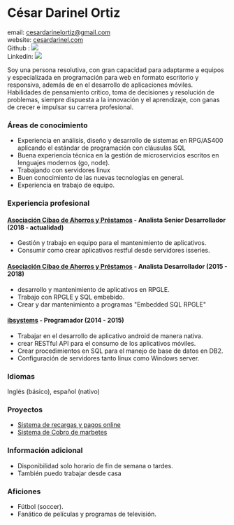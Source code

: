 # César Darinel Ortiz
 email: <cesardarinelortiz@gmail.com>  
 website: [cesardarinel.com](https://www.cesardarinel.com)  
 Github : [<img src="https://img.shields.io/badge/GitHub-100000?style=for-the-badge&logo=github&logoColor=white">](https://github.com/cesardarinel?tab=followers)  
 Linkedin:  [<img src="https://img.shields.io/badge/linkedin-%230077B5.svg?&style=for-the-badge&logo=linkedin&logoColor=white" />](https://www.linkedin.com/in/cesardarinel/)
 
 
Soy una persona resolutiva, con gran capacidad para adaptarme a equipos y especializada en programación para web en formato escritorio y responsiva, además de en el desarrollo de aplicaciones móviles.
Habilidades de pensamiento crítico, toma de decisiones y resolución de problemas, siempre dispuesta a la innovación y el aprendizaje, con ganas de crecer e impulsar su carrera profesional.   

### Áreas de conocimiento

-  Experiencia en análisis, diseño y desarrollo de sistemas en RPG/AS400 aplicando el estándar de programación con cláusulas SQL  
-  Buena experiencia técnica en la gestión de microservicios escritos en lenguajes modernos (go, node).  
-  Trabajando con servidores linux  
-  Buen conocimiento de las nuevas tecnologías en general.  
-  Experiencia en trabajo de equipo.  

### Experiencia profesional

#### [Asociación Cibao de Ahorros y Préstamos](https://www.acap.com.do/) - Analista Senior Desarrollador (2018 - actualidad)
- Gestión y trabajo en equipo para el mantenimiento de aplicativos. 
- Consumir como crear aplicativos restful desde servidores isseries.  

#### [Asociación Cibao de Ahorros y Préstamos](https://www.acap.com.do/) - Analista Desarrollador (2015 - 2018)
- desarrollo y mantenimiento de aplicativos en RPGLE.  
- Trabajo con RPGLE y SQL embebido.   
- Crear y dar mantenimiento a programas "Embedded SQL RPGLE"

#### [ibsystems](https://www.ibsystems.com.do/) - Programador (2014 - 2015)
- Trabajar en el desarrollo de aplicativo android de manera nativa.   
- crear  RESTful API para el consumo de los aplicativos móviles.  
- Crear procedimientos en SQL para el manejo de base de datos en DB2. 
- Configuración de servidores tanto linux como Windows server.

### Idiomas
Inglés (básico), español (nativo)

### Proyectos
- [Sistema de recargas y pagos online](https://nemo.1bits.org/)
- [Sistema de Cobro de marbetes](https://coopopular.com/)

### Información adicional  
- Disponibilidad solo horario de fin de semana o tardes.  
- También puedo trabajar desde casa  

### Aficiones
- Fútbol (soccer).  
- Fanático de películas y programas de televisión.  


